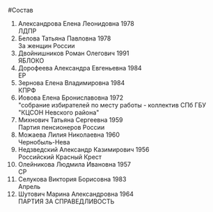 #Состав
1. Александрова Елена Леонидовна 1978   
    ЛДПР
2. Белова Татьяна Павловна 1978   
    За женщин России
3. Двойнишников Роман Олегович 1991   
    ЯБЛОКО
4. Дорофеева Александра Евгеньевна 1984   
    ЕР
5. Зернова Елена Владимировна 1984   
    КПРФ
6. Иовова Елена Брониславовна 1972   
    "собрание избирателей по месту работы - коллектив СПб ГБУ "КЦСОН Невского района"
7. Михнович Татьяна Сергеевна 1959   
    Партия пенсионеров России
8. Можаева Лилия Николаевна 1960   
    Чернобыль-Нева
9. Недзведский Александр Казимирович 1956   
    Российский Красный Крест
10. Олейникова Людмила Ивановна 1957   
    СР
11. Селукова Виктория Борисовна 1983   
    Апрель
12. Шутович Марина Александровна 1964   
    ПАРТИЯ ЗА СПРАВЕДЛИВОСТЬ
